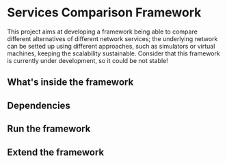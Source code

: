 # Services Comparison Framework
This project aims at developing a framework being able to compare different alternatives of different network services; the
underlying network can be setted up using different approaches, such as simulators or virtual machines, keeping the
scalability sustainable.
Consider that this framework is currently under development, so it could be not stable!

## What's inside the framework

## Dependencies

## Run the framework

## Extend the framework

